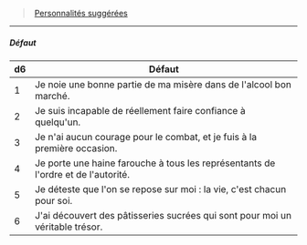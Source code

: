 ﻿---
!PersonalityDefectItem
Table: >+
  |d6|Défaut|

  |---|---|

  |1|Je noie une bonne partie de ma misère dans de <!--br-->l'alcool bon marché.|

  |2|Je suis incapable de réellement faire confiance <!--br-->à quelqu'un.|

  |3|Je n'ai aucun courage pour le combat, et je fuis <!--br-->à la première occasion.|

  |4|Je porte une haine farouche à tous les <!--br-->représentants de l'ordre et de l'autorité.|

  |5|Je déteste que l'on se repose sur moi : la vie, <!--br-->c'est chacun pour soi.|

  |6|J'ai découvert des pâtisseries sucrées qui sont <!--br-->pour moi un véritable trésor.|

Id: background_misereux_hd.md#défaut
ParentLink: background_misereux_hd.md#personnalités-suggérées
Name: Défaut
ParentName: Personnalités suggérées
NameLevel: 5
Attributes: {}
AttributesDictionary: >+
  {}

---
> [Personnalités suggérées](hd_background_misereux_personnalites_suggerees.md)

---

##### Défaut

|d6|Défaut|
|---|---|
|1|Je noie une bonne partie de ma misère dans de l'alcool bon marché.|
|2|Je suis incapable de réellement faire confiance à quelqu'un.|
|3|Je n'ai aucun courage pour le combat, et je fuis à la première occasion.|
|4|Je porte une haine farouche à tous les représentants de l'ordre et de l'autorité.|
|5|Je déteste que l'on se repose sur moi : la vie, c'est chacun pour soi.|
|6|J'ai découvert des pâtisseries sucrées qui sont pour moi un véritable trésor.|

